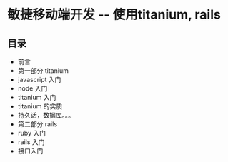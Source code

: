 # 敏捷移动端开发   -- 使用titanium, rails

## 目录

* 前言
* 第一部分 titanium
* javascript 入门
* node 入门
* titanium 入门
* titanium 的实质
* 持久话，数据库。。。
* 第二部分 rails
* ruby 入门
* rails 入门
* 接口入门
